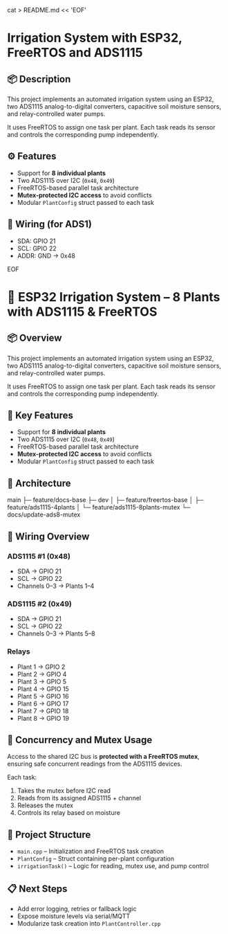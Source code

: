cat > README.md << 'EOF'
# Irrigation System with ESP32, FreeRTOS and ADS1115

## 📦 Description

This project implements an automated irrigation system using an ESP32, two ADS1115 analog-to-digital converters, capacitive soil moisture sensors, and relay-controlled water pumps.

It uses FreeRTOS to assign one task per plant. Each task reads its sensor and controls the corresponding pump independently.

## ⚙ Features

- Support for **8 individual plants**  
- Two ADS1115 over I2C (`0x48`, `0x49`)  
- FreeRTOS-based parallel task architecture  
- **Mutex-protected I2C access** to avoid conflicts  
- Modular `PlantConfig` struct passed to each task  

## 🔧 Wiring (for ADS1)
- SDA: GPIO 21
- SCL: GPIO 22
- ADDR: GND → 0x48

EOF


# 🌿 ESP32 Irrigation System – 8 Plants with ADS1115 & FreeRTOS

## 📦 Overview

This project implements an automated irrigation system using an ESP32, two ADS1115 analog-to-digital converters, capacitive soil moisture sensors, and relay-controlled water pumps.

It uses FreeRTOS to assign one task per plant. Each task reads its sensor and controls the corresponding pump independently.

## 🧠 Key Features

- Support for **8 individual plants**  
- Two ADS1115 over I2C (`0x48`, `0x49`)  
- FreeRTOS-based parallel task architecture  
- **Mutex-protected I2C access** to avoid conflicts  
- Modular `PlantConfig` struct passed to each task  

## 📐 Architecture

main
├─ feature/docs-base
├─ dev
│ ├─ feature/freertos-base
│ ├─ feature/ads1115-4plants
│ └─ feature/ads1115-8plants-mutex
└─ docs/update-ads8-mutex


## 🔌 Wiring Overview

### ADS1115 #1 (0x48)
- SDA → GPIO 21  
- SCL → GPIO 22  
- Channels 0–3 → Plants 1–4  

### ADS1115 #2 (0x49)
- SDA → GPIO 21  
- SCL → GPIO 22  
- Channels 0–3 → Plants 5–8  

### Relays
- Plant 1 → GPIO 2
- Plant 2 → GPIO 4
- Plant 3 → GPIO 5
- Plant 4 → GPIO 15
- Plant 5 → GPIO 16
- Plant 6 → GPIO 17
- Plant 7 → GPIO 18
- Plant 8 → GPIO 19


## 🔐 Concurrency and Mutex Usage

Access to the shared I2C bus is **protected with a FreeRTOS mutex**, ensuring safe concurrent readings from the ADS1115 devices.

Each task:

1. Takes the mutex before I2C read  
2. Reads from its assigned ADS1115 + channel  
3. Releases the mutex  
4. Controls its relay based on moisture  

## 📁 Project Structure

- `main.cpp` – Initialization and FreeRTOS task creation  
- `PlantConfig` – Struct containing per-plant configuration  
- `irrigationTask()` – Logic for reading, mutex use, and pump control  

## 📋 Next Steps

- Add error logging, retries or fallback logic  
- Expose moisture levels via serial/MQTT  
- Modularize task creation into `PlantController.cpp`  
